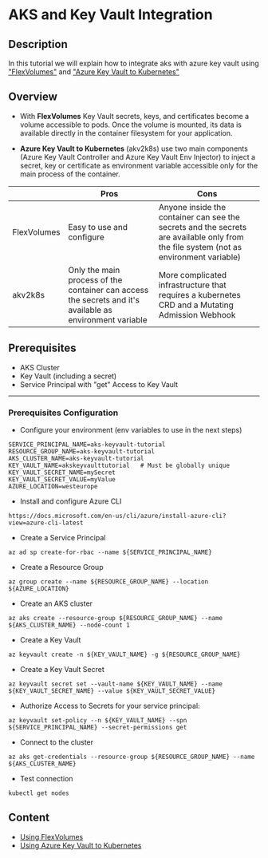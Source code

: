 # AKS and Key Vault Integration

## Description

In this tutorial we will explain how to integrate aks with azure key vault using ["FlexVolumes"](https://github.com/Azure/kubernetes-keyvault-flexvol) and ["Azure Key Vault to Kubernetes"](https://github.com/SparebankenVest/azure-key-vault-to-kubernetes)

## Overview

 - With **FlexVolumes** Key Vault secrets, keys, and certificates become a volume accessible to pods. Once the volume is mounted, its data is available directly in the container filesystem for your application.

 - **Azure Key Vault to Kubernetes** (akv2k8s) use two main components (Azure Key Vault Controller and Azure Key Vault Env Injector) to inject a secret, key or certificate as environment variable accessible only for the main process of the container.

|             | Pros                                                                                                     | Cons                                                                                                                                  |
|-------------|----------------------------------------------------------------------------------------------------------|---------------------------------------------------------------------------------------------------------------------------------------|
| FlexVolumes | Easy to use and configure                                                                                | Anyone inside the container can see the secrets and the secrets are available only from the file system (not as environment variable) |
| akv2k8s     | Only the main process of the container can access the secrets and it's available as environment variable | More complicated infrastructure that requires a kubernetes CRD and a Mutating Admission Webhook                                                                        |

## Prerequisites

 - AKS Cluster
 - Key Vault (including a secret)
 - Service Principal with "get" Access to Key Vault

---

 ### Prerequisites Configuration

 - Configure your environment (env variables to use in the next steps)

 ```
 SERVICE_PRINCIPAL_NAME=aks-keyvault-tutorial
 RESOURCE_GROUP_NAME=aks-keyvault-tutorial
 AKS_CLUSTER_NAME=aks-keyvault-tutorial
 KEY_VAULT_NAME=akskeyvaulttutorial   # Must be globally unique
 KEY_VAULT_SECRET_NAME=mySecret
 KEY_VAULT_SECRET_VALUE=myValue
 AZURE_LOCATION=westeurope
 ```

 - Install and configure Azure CLI

 ```
 https://docs.microsoft.com/en-us/cli/azure/install-azure-cli?view=azure-cli-latest
 ```

- Create a Service Principal

 ```
 az ad sp create-for-rbac --name ${SERVICE_PRINCIPAL_NAME}
 ```

 - Create a Resource Group

 ```
 az group create --name ${RESOURCE_GROUP_NAME} --location ${AZURE_LOCATION}
 ```

 - Create an AKS cluster

 ```
 az aks create --resource-group ${RESOURCE_GROUP_NAME} --name ${AKS_CLUSTER_NAME} --node-count 1
 ```

 - Create a Key Vault
 
 ```
 az keyvault create -n ${KEY_VAULT_NAME} -g ${RESOURCE_GROUP_NAME}
 ```

 - Create a Key Vault Secret

 ```
 az keyvault secret set --vault-name ${KEY_VAULT_NAME} --name ${KEY_VAULT_SECRET_NAME} --value ${KEY_VAULT_SECRET_VALUE}
 ```

 - Authorize Access to Secrets for your service principal:

 ```
 az keyvault set-policy --n ${KEY_VAULT_NAME} --spn ${SERVICE_PRINCIPAL_NAME} --secret-permissions get 
 ```

 - Connect to the cluster

 ```
 az aks get-credentials --resource-group ${RESOURCE_GROUP_NAME} --name ${AKS_CLUSTER_NAME}
 ```

 - Test connection

 ```
 kubectl get nodes
 ```

## Content

 - [Using FlexVolumes](/flexvolumes/README.md)
 - [Using Azure Key Vault to Kubernetes](/akv2k8s/README.md)
